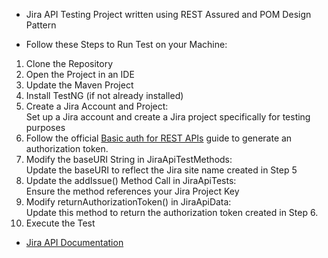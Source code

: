 * Jira API Testing Project written using REST Assured and POM Design Pattern  
  
* Follow these Steps to Run Test on your Machine:  
1) Clone the Repository  
2) Open the Project in an IDE  
3) Update the Maven Project  
4) Install TestNG (if not already installed)  
5) Create a Jira Account and Project:  
   Set up a Jira account and create a Jira project specifically for testing purposes  
6) Follow the official [Basic auth for REST APIs](https://developer.atlassian.com/cloud/jira/platform/basic-auth-for-rest-apis/) guide to generate an authorization token.  
7) Modify the baseURI String in JiraApiTestMethods:  
   Update the baseURI to reflect the Jira site name created in Step 5  
8) Update the addIssue() Method Call in JiraApiTests:  
   Ensure the method references your Jira Project Key  
9) Modify returnAuthorizationToken() in JiraApiData:  
   Update this method to return the authorization token created in Step 6.  
10) Execute the Test
  
* [Jira API Documentation](https://developer.atlassian.com/cloud/jira/platform/rest/v2/intro/#about)

